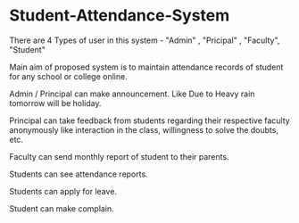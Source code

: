 # Student-Attendance-System

There are 4 Types of user in this system - "Admin" , "Pricipal" , "Faculty", "Student"

Main aim of proposed system is to maintain attendance records of student for any school or college online.

Admin / Principal can make announcement. Like Due to Heavy rain tomorrow will be holiday.

Principal can take feedback from students regarding their respective faculty anonymously like interaction in the class, willingness to solve the doubts, etc.

Faculty can send monthly report of student to their parents.

Students can see attendance reports.

Students can apply for leave.

Student can make complain.
